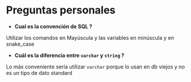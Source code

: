 # Preguntas personales

- **Cual es la convención de SQL ?**
  
Utilizar los comandos en Mayúscula y las variables en minúscula y en snake_case


- **Cuál es la diferencia entre `varchar` y `string` ?**
  
Lo más conveniente sería utilizar `varchar` porque lo usan en db viejos y no es un tipo de dato standard

